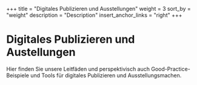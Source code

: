 +++
title = "Digitales Publizieren und Ausstellungen"
weight = 3
sort_by = "weight"
description = "Description"
insert_anchor_links = "right"
+++

# Digitales Publizieren und Austellungen

Hier finden Sie unsere Leitfäden und perspektivisch auch Good-Practice-Beispiele und Tools für digitales Publizieren und Ausstellungsmachen.